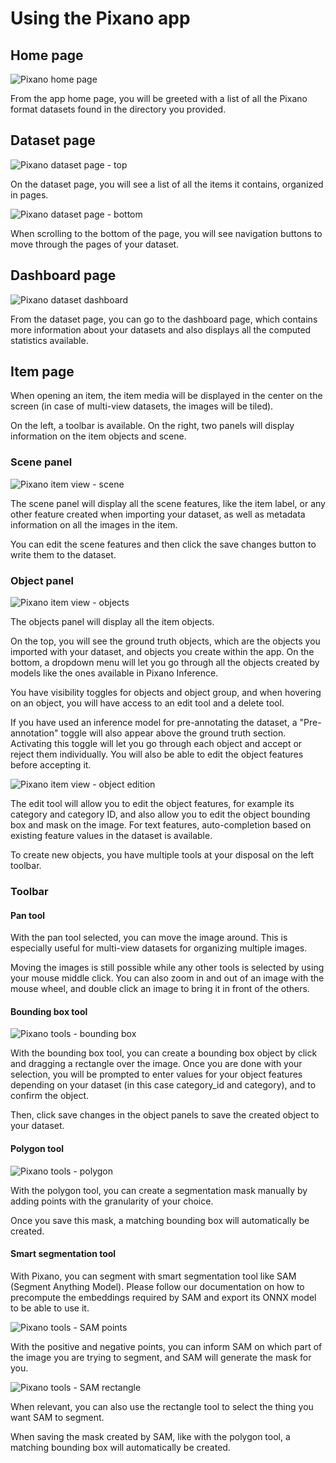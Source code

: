 # Using the Pixano app

## Home page

![Pixano home page](../assets/user/app_home.png)

From the app home page, you will be greeted with a list of all the Pixano format datasets found in the directory you provided.

## Dataset page

![Pixano dataset page - top](../assets/user/app_dataset_1.png)

On the dataset page, you will see a list of all the items it contains, organized in pages.

![Pixano dataset page - bottom](../assets/user/app_dataset_2.png)

When scrolling to the bottom of the page, you will see navigation buttons to move through the pages of your dataset.

## Dashboard page

![Pixano dataset dashboard](../assets/user/app_dashboard.png)

From the dataset page, you can go to the dashboard page, which contains more information about your datasets and also displays all the computed statistics available.

## Item page

When opening an item, the item media will be displayed in the center on the screen (in case of multi-view datasets, the images will be tiled).

On the left, a toolbar is available. On the right, two panels will display information on the item objects and scene.

### Scene panel

![Pixano item view - scene](../assets/user/exploration_scene.png)

The scene panel will display all the scene features, like the item label, or any other feature created when importing your dataset, as well as metadata information on all the images in the item.

You can edit the scene features and then click the save changes button to write them to the dataset.

### Object panel

![Pixano item view - objects](../assets/user/exploration_objects.png)

The objects panel will display all the item objects.

On the top, you will see the ground truth objects, which are the objects you imported with your dataset, and objects you create within the app. On the bottom, a dropdown menu will let you go through all the objects created by models like the ones available in Pixano Inference.

You have visibility toggles for objects and object group, and when hovering on an object, you will have access to an edit tool and a delete tool.

If you have used an inference model for pre-annotating the dataset, a "Pre-annotation" toggle will also appear above the ground truth section. Activating this toggle will let you go through each object and accept or reject them individually. You will also be able to edit the object features before accepting it.

![Pixano item view - object edition](../assets/user/exploration_object_edition.png)

The edit tool will allow you to edit the object features, for example its category and category ID, and also allow you to edit the object bounding box and mask on the image. For text features, auto-completion based on existing feature values in the dataset is available.

To create new objects, you have multiple tools at your disposal on the left toolbar.

### Toolbar

#### Pan tool

With the pan tool selected, you can move the image around. This is especially useful for multi-view datasets for organizing multiple images.

Moving the images is still possible while any other tools is selected by using your mouse middle click. You can also zoom in and out of an image with the mouse wheel, and double click an image to bring it in front of the others.

#### Bounding box tool

![Pixano tools - bounding box](../assets/user/annotation_bounding_box.png)

With the bounding box tool, you can create a bounding box object by click and dragging a rectangle over the image. Once you are done with your selection, you will be prompted to enter values for your object features depending on your dataset (in this case category_id and category), and to confirm the object.

Then, click save changes in the object panels to save the created object to your dataset.

#### Polygon tool

![Pixano tools - polygon](../assets/user/annotation_polygon.png)

With the polygon tool, you can create a segmentation mask manually by adding points with the granularity of your choice.

Once you save this mask, a matching bounding box will automatically be created.

#### Smart segmentation tool

With Pixano, you can segment with smart segmentation tool like SAM (Segment Anything Model). Please follow our documentation on how to precompute the embeddings required by SAM and export its ONNX model to be able to use it.

![Pixano tools - SAM points](../assets/user/annotation_sam_points.png)

With the positive and negative points, you can inform SAM on which part of the image you are trying to segment, and SAM will generate the mask for you.

![Pixano tools - SAM rectangle](../assets/user/annotation_sam_rectangle.png)

When relevant, you can also use the rectangle tool to select the thing you want SAM to segment.

When saving the mask created by SAM, like with the polygon tool, a matching bounding box will automatically be created.
